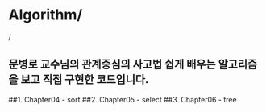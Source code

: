 # Algorithm/
/
## 문병로 교수님의 관계중심의 사고법 쉽게 배우는 알고리즘을 보고 직접 구현한 코드입니다. 

##1. Chapter04 - sort
##2. Chapter05 - select
##3. Chapter06 - tree
